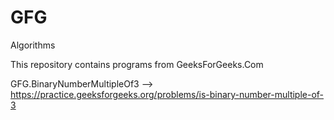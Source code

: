 # GFG
 Algorithms
 
 This repository contains programs from GeeksForGeeks.Com
 
 GFG.BinaryNumberMultipleOf3 --> https://practice.geeksforgeeks.org/problems/is-binary-number-multiple-of-3
 
